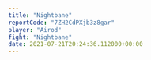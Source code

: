 ```yaml
---
title: "Nightbane"
reportCode: "7ZH2CdPXjb3z8gar"
player: "Airod"
fight: "Nightbane"
date: 2021-07-21T20:24:36.112000+00:00
---
```

